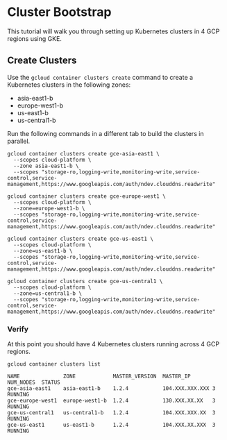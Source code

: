 # Cluster Bootstrap

This tutorial will walk you through setting up Kubernetes clusters in 4 GCP regions using GKE.

## Create Clusters

Use the `gcloud container clusters create` command to create a Kubernetes clusters in the following zones:

* asia-east1-b
* europe-west1-b
* us-east1-b
* us-central1-b 

Run the following commands in a different tab to build the clusters in parallel.

```
gcloud container clusters create gce-asia-east1 \
  --scopes cloud-platform \
  --zone asia-east1-b \
  --scopes "storage-ro,logging-write,monitoring-write,service-control,service-management,https://www.googleapis.com/auth/ndev.clouddns.readwrite"
```
```
gcloud container clusters create gce-europe-west1 \
  --scopes cloud-platform \
  --zone=europe-west1-b \
  --scopes "storage-ro,logging-write,monitoring-write,service-control,service-management,https://www.googleapis.com/auth/ndev.clouddns.readwrite"
```
```
gcloud container clusters create gce-us-east1 \
  --scopes cloud-platform \
  --zone=us-east1-b \
  --scopes "storage-ro,logging-write,monitoring-write,service-control,service-management,https://www.googleapis.com/auth/ndev.clouddns.readwrite"
```
```
gcloud container clusters create gce-us-central1 \
  --scopes cloud-platform \
  --zone=us-central1-b \
  --scopes "storage-ro,logging-write,monitoring-write,service-control,service-management,https://www.googleapis.com/auth/ndev.clouddns.readwrite"
```

### Verify

At this point you should have 4 Kubernetes clusters running across 4 GCP regions.

```
gcloud container clusters list
```

```
NAME              ZONE            MASTER_VERSION  MASTER_IP       NUM_NODES  STATUS
gce-asia-east1    asia-east1-b    1.2.4           104.XXX.XXX.XXX 3          RUNNING
gce-europe-west1  europe-west1-b  1.2.4           130.XXX.XX.XX   3          RUNNING
gce-us-central1   us-central1-b   1.2.4           104.XXX.XXX.XX  3          RUNNING
gce-us-east1      us-east1-b      1.2.4           104.XXX.XX.XXX  3          RUNNING
```
